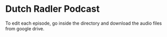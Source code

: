 # Dutch Radler Podcast
To edit each episode, go inside the directory and download the audio files from google drive.
